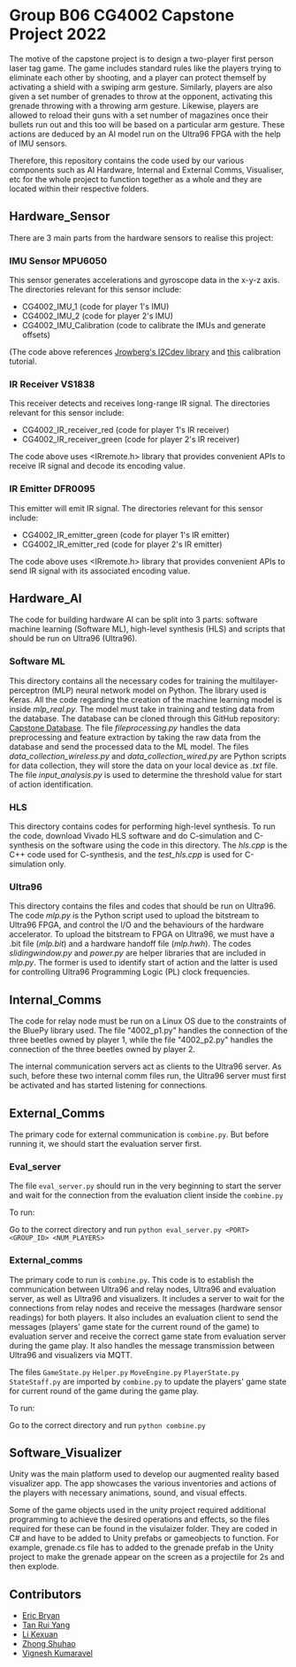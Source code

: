 # Group B06 CG4002 Capstone Project 2022

The motive of the capstone project is to design a two-player first person laser tag game. The game includes standard rules like the players trying to eliminate each other by shooting, and a player can protect themself by activating a shield with a swiping arm gesture. Similarly, players are also given a set number of grenades to throw at the opponent, activating this grenade throwing with a throwing arm gesture. Likewise, players are allowed to reload their guns with a set number of magazines once their bullets run out and this too will be based on a particular arm gesture. These actions are deduced by an AI model run on the Ultra96 FPGA with the help of IMU sensors.

Therefore, this repository contains the code used by our various components such as AI Hardware, Internal and External Comms, Visualiser, etc for the whole project to function together as a whole and they are located within their respective folders.

## Hardware_Sensor

There are 3 main parts from the hardware sensors to realise this project:

### IMU Sensor MPU6050

This sensor generates accelerations and gyroscope data in the x-y-z axis.
The directories relevant for this sensor include:

- CG4002_IMU_1 (code for player 1's IMU)
- CG4002_IMU_2 (code for player 2's IMU)
- CG4002_IMU_Calibration (code to calibrate the IMUs and generate offsets)

(The code above references [Jrowberg's I2Cdev library](https://github.com/jrowberg/i2cdevlib) and [this](https://wired.chillibasket.com/2015/01/calibrating-mpu6050/) calibration tutorial.

### IR Receiver VS1838

This receiver detects and receives long-range IR signal.
The directories relevant for this sensor include:

- CG4002_IR_receiver_red (code for player 1's IR receiver)
- CG4002_IR_receiver_green (code for player 2's IR receiver)

The code above uses <IRremote.h> library that provides convenient APIs to receive IR signal and decode its encoding value.

### IR Emitter DFR0095

This emitter will emit IR signal.
The directories relevant for this sensor include:

- CG4002_IR_emitter_green (code for player 1's IR emitter)
- CG4002_IR_emitter_red (code for player 2's IR emitter)

The code above uses <IRremote.h> library that provides convenient APIs to send IR signal with its associated encoding value.

## Hardware_AI

The code for building hardware AI can be split into 3 parts: software machine learning (Software ML), high-level synthesis (HLS) and scripts that should be run on Ultra96 (Ultra96).

### Software ML

This directory contains all the necessary codes for training the multilayer-perceptron (MLP) neural network model on Python. The library used is Keras. All the code regarding the creation of the machine learning model is inside _mlp_real.py_. The model must take in training and testing data from the database. The database can be
cloned through this GitHub repository: [Capstone Database](https://github.com/tryyang2001/Capstone-Training-and-Testing-Database.git). The file _fileprocessing.py_ handles the data preprocessing and feature extraction by taking the raw data from the database and send the processed data to the ML model. The files _data_collection_wireless.py_ and _data_collection_wired.py_ are Python scripts for data collection, they will store the data on your local device as _.txt_ file.
The file _input_analysis.py_ is used to determine the threshold value for start of action identification.

### HLS

This directory contains codes for performing high-level synthesis. To run the code, download Vivado HLS software and do C-simulation and C-synthesis on the software using the code in this directory. The _hls.cpp_ is the C++ code used for C-synthesis, and the _test_hls.cpp_ is used for C-simulation only.

### Ultra96

This directory contains the files and codes that should be run on Ultra96. The code _mlp.py_ is the Python script used to upload the bitstream to Ultra96 FPGA, and control the I/O and the behaviours of the hardware accelerator. To upload the bitstream to FPGA on Ultra96, we must have a .bit file (_mlp.bit_) and a hardware handoff file (_mlp.hwh_). The codes _slidingwindow.py_ and _power.py_ are helper libraries that are included in _mlp.py_. The former is used to identify start of action and the latter is used for controlling Ultra96 Programming Logic (PL) clock frequencies.

## Internal_Comms

The code for relay node must be run on a Linux OS due to the constraints of the BluePy library used. The file "4002_p1.py" handles the connection of the three beetles owned by player 1, while the file "4002_p2.py" handles the connection of the three beetles owned by player 2.

The internal communication servers act as clients to the Ultra96 server. As such, before these two internal comm files run, the Ultra96 server must first be activated and has started listening for connections.

## External_Comms

The primary code for external communication is `combine.py`. But before running it, we should start the evaluation server first.

### Eval_server

The file `eval_server.py` should run in the very beginning to start the server and wait for the connection from the evaluation client inside the `combine.py`

To run:

Go to the correct directory and run `python eval_server.py <PORT> <GROUP_ID> <NUM_PLAYERS>` <br />

### External_comms

The primary code to run is `combine.py`. This code is to establish the communication between Ultra96 and relay nodes, Ultra96 and evaluation server, as well as Ultra96 and visualizers. It includes a server to wait for the connections from relay nodes and receive the messages (hardware sensor readings) for both players. It also includes an evaluation client to send the messages (players' game state for the current round of the game) to evaluation server and receive the correct game state from evaluation server during the game play. It also handles the message transmission between Ultra96 and visualizers via MQTT.

The files `GameState.py` `Helper.py` `MoveEngine.py` `PlayerState.py` `StateStaff.py` are imported by `combine.py` to update the players' game state for current round of the game during the game play.

To run:

Go to the correct directory and run `python combine.py`

## Software_Visualizer

Unity was the main platform used to develop our augmented reality based visualizer app. The app showcases the various inventories and actions of the players with necessary animations, sound, and visual effects.

Some of the game objects used in the unity project required additional programming to achieve the desired operations and effects, so the files required for these can be found in the visulaizer folder. They are coded in C# and have to be added to Unity prefabs or gameobjects to function. For example, grenade.cs file has to added to the grenade prefab in the Unity project to make the grenade appear on the screen as a projectile for 2s and then explode.

## Contributors

- [Eric Bryan](https://github.com/EricBryann)
- [Tan Rui Yang](https://github.com/tryyang2001)
- [Li Kexuan](https://github.com/Cocokkkk)
- [Zhong Shuhao](https://github.com/Rye98)
- [Vignesh Kumaravel](https://github.com/KVignesh122)
